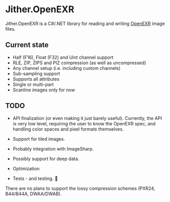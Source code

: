 # Jither.OpenEXR

Jither.OpenEXR is a C#/.NET library for reading and writing [OpenEXR](https://openexr.com/) image files.

Current state
-------------
* Half (F16), Float (F32) and Uint channel support
* RLE, ZIP, ZIPS and PIZ compression (as well as uncompressed)
* Any channel setup (i.e. including custom channels)
* Sub-sampling support
* Supports all attributes
* Single or multi-part
* Scanline images only for now

TODO
----
* API finalization (or even making it just barely useful). Currently, the API is very low level, requiring the user to know the OpenEXR spec, and handling color spaces and pixel formats themselves.

* Support for tiled images.

* Probably integration with ImageSharp.

* Possibly support for deep data.

* Optimization

* Tests - and testing. 🤪

There are no plans to support the lossy compression schemes (PXR24, B44/B44A, DWAA/DWAB).
